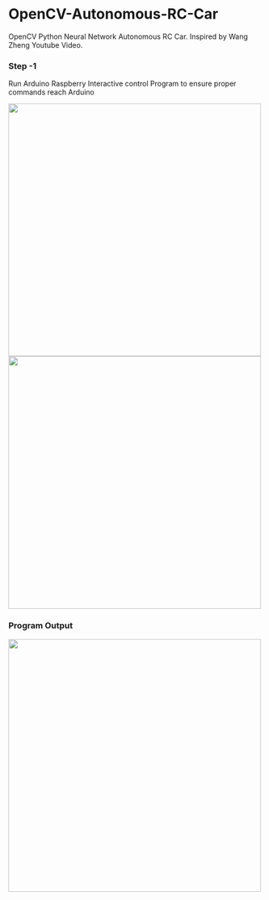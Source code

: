 # OpenCV-Autonomous-RC-Car
OpenCV Python Neural Network Autonomous RC Car. Inspired by  Wang Zheng Youtube Video.

### Step -1 

Run Arduino Raspberry Interactive control Program to ensure proper commands reach Arduino 

<img src="https://github.com/AasaiAlangaram/OpenCV-Autonomous-RC-Car/blob/master/Test%20-%20Arduino%20Raspberry%20pi%20Interactive%20control/Step1%20Schematic.png" width="500">

<img src="https://github.com/AasaiAlangaram/OpenCV-Autonomous-RC-Car/blob/master/Test%20-%20Arduino%20Raspberry%20pi%20Interactive%20control/Real.jpeg" width="500">

### Program Output

<img src="https://github.com/AasaiAlangaram/OpenCV-Autonomous-RC-Car/blob/master/Test%20-%20Arduino%20Raspberry%20pi%20Interactive%20control/Test.PNG" width="500">
